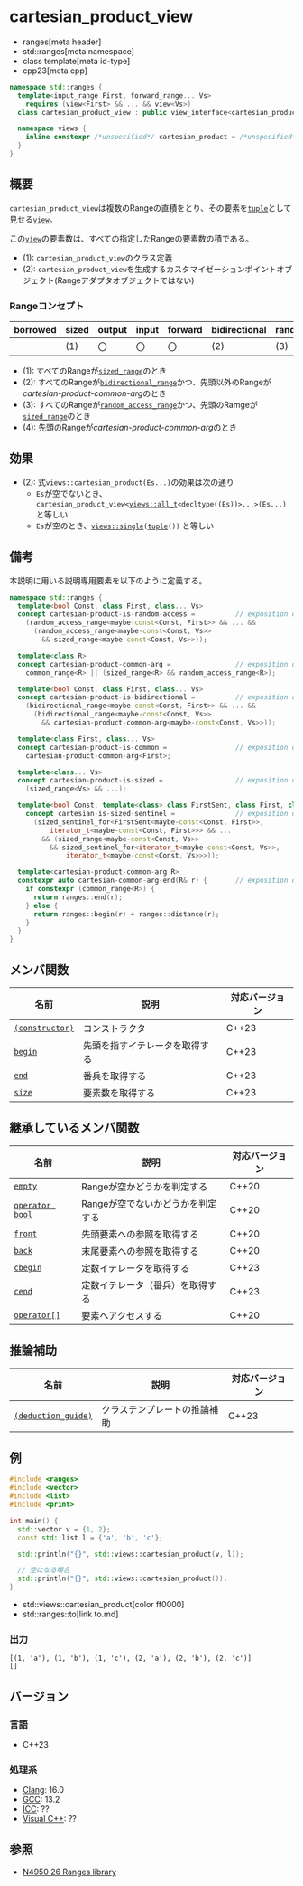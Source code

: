 # cartesian_product_view
* ranges[meta header]
* std::ranges[meta namespace]
* class template[meta id-type]
* cpp23[meta cpp]

```cpp
namespace std::ranges {
  template<input_range First, forward_range... Vs>
    requires (view<First> && ... && view<Vs>)
  class cartesian_product_view : public view_interface<cartesian_product_view<First, Vs...>> {…… }; // (1)

  namespace views {
    inline constexpr /*unspecified*/ cartesian_product = /*unspecified*/;      // (2)
  }
}
```

## 概要

`cartesian_product_view`は複数のRangeの直積をとり、その要素を[`tuple`](/reference/tuple/tuple.md)として見せる[`view`](view.md)。

この[`view`](view.md)の要素数は、すべての指定したRangeの要素数の積である。

- (1): `cartesian_product_view`のクラス定義
- (2): `cartesian_product_view`を生成するカスタマイゼーションポイントオブジェクト(Rangeアダプタオブジェクトではない)

### Rangeコンセプト

| borrowed | sized | output | input | forward | bidirectional | random_access | contiguous | common | viewable | view |
|----------|-------|--------|-------|---------|---------------|---------------|------------|--------|----------|------|
|          | (1)   | 〇     | 〇    | 〇      | (2)           | (3)           |            | (4)    | ○       | ○   |

- (1): すべてのRangeが[`sized_range`](sized_range.md)のとき
- (2): すべてのRangeが[`bidirectional_range`](bidirectional_range.md)かつ、先頭以外のRangeが*cartesian-product-common-arg*のとき
- (3): すべてのRangeが[`random_access_range`](random_access_range.md)かつ、先頭のRamgeが[`sized_range`](sized_range.md)のとき
- (4): 先頭のRangeが*cartesian-product-common-arg*のとき

## 効果

- (2): 式`views::cartesian_product(Es...)`の効果は次の通り
    - `Es`が空でないとき、`cartesian_product_view<`[`views::all_t`](all.md)`<decltype((Es))>...>(Es...)` と等しい
    - `Es`が空のとき、[`views::single`](single_view.md)`(`[`tuple`](/reference/tuple/tuple.md)`())` と等しい


## 備考

本説明に用いる説明専用要素を以下のように定義する。

```cpp
namespace std::ranges {
  template<bool Const, class First, class... Vs>
  concept cartesian-product-is-random-access =          // exposition only
    (random_access_range<maybe-const<Const, First>> && ... &&
      (random_access_range<maybe-const<Const, Vs>>
        && sized_range<maybe-const<Const, Vs>>));

  template<class R>
  concept cartesian-product-common-arg =                // exposition only
    common_range<R> || (sized_range<R> && random_access_range<R>);

  template<bool Const, class First, class... Vs>
  concept cartesian-product-is-bidirectional =          // exposition only
    (bidirectional_range<maybe-const<Const, First>> && ... &&
      (bidirectional_range<maybe-const<Const, Vs>>
        && cartesian-product-common-arg<maybe-const<Const, Vs>>));

  template<class First, class... Vs>
  concept cartesian-product-is-common =                 // exposition only
    cartesian-product-common-arg<First>;

  template<class... Vs>
  concept cartesian-product-is-sized =                  // exposition only
    (sized_range<Vs> && ...);

  template<bool Const, template<class> class FirstSent, class First, class... Vs>
    concept cartesian-is-sized-sentinel =               // exposition only
      (sized_sentinel_for<FirstSent<maybe-const<Const, First>>,
          iterator_t<maybe-const<Const, First>>> && ...
        && (sized_range<maybe-const<Const, Vs>>
          && sized_sentinel_for<iterator_t<maybe-const<Const, Vs>>,
              iterator_t<maybe-const<Const, Vs>>>));

  template<cartesian-product-common-arg R>
  constexpr auto cartesian-common-arg-end(R& r) {       // exposition only
    if constexpr (common_range<R>) {
      return ranges::end(r);
    } else {
      return ranges::begin(r) + ranges::distance(r);
    }
  }
}
```

## メンバ関数

| 名前                                             | 説明                             | 対応バージョン |
|--------------------------------------------------|----------------------------------|----------------|
| [`(constructor)`](cartesian_product_view/op_constructor.md.nolink)  | コンストラクタ                   | C++23          |
| [`begin`](cartesian_product_view/begin.md.nolink)                   | 先頭を指すイテレータを取得する   | C++23          |
| [`end`](cartesian_product_view/end.md.nolink)                       | 番兵を取得する                   | C++23          |
| [`size`](cartesian_product_view/size.md.nolink)                     | 要素数を取得する                 | C++23          |

## 継承しているメンバ関数

| 名前                                         | 説明                              | 対応バージョン |
|----------------------------------------------|-----------------------------------|----------------|
| [`empty`](view_interface/empty.md)           | Rangeが空かどうかを判定する       | C++20          |
| [`operator bool`](view_interface/op_bool.md) | Rangeが空でないかどうかを判定する | C++20          |
| [`front`](view_interface/front.md)           | 先頭要素への参照を取得する        | C++20          |
| [`back`](view_interface/back.md)             | 末尾要素への参照を取得する        | C++20          |
| [`cbegin`](view_interface/cbegin.md)         | 定数イテレータを取得する          | C++23          |
| [`cend`](view_interface/cend.md)             | 定数イテレータ（番兵）を取得する  | C++23          |
| [`operator[]`](view_interface/op_at.md)      | 要素へアクセスする                | C++20          |

## 推論補助

| 名前                                                  | 説明                         | 対応バージョン |
|-------------------------------------------------------|------------------------------|----------------|
| [`(deduction_guide)`](cartesian_product_view/op_deduction_guide.md.nolink) | クラステンプレートの推論補助 | C++23          |

## 例
```cpp example
#include <ranges>
#include <vector>
#include <list>
#include <print>

int main() {
  std::vector v = {1, 2};
  const std::list l = {'a', 'b', 'c'};

  std::println("{}", std::views::cartesian_product(v, l));

  // 空になる場合
  std::println("{}", std::views::cartesian_product());
}
```
* std::views::cartesian_product[color ff0000]
* std::ranges::to[link to.md]

### 出力
```
[(1, 'a'), (1, 'b'), (1, 'c'), (2, 'a'), (2, 'b'), (2, 'c')]
[]
```

## バージョン
### 言語
- C++23

### 処理系
- [Clang](/implementation.md#clang): 16.0
- [GCC](/implementation.md#gcc): 13.2
- [ICC](/implementation.md#icc): ??
- [Visual C++](/implementation.md#visual_cpp): ??

## 参照
- [N4950 26 Ranges library](https://timsong-cpp.github.io/cppwp/n4950/ranges)
